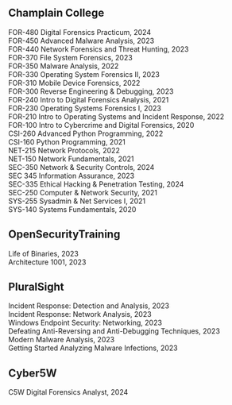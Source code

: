 <h2> Champlain College</h2>  
FOR-480 Digital Forensics Practicum, 2024<br>
FOR-450 Advanced Malware Analysis, 2023<br>
FOR-440 Network Forensics and Threat Hunting, 2023<br>
FOR-370 File System Forensics, 2023<br>
FOR-350 Malware Analysis, 2022<br>
FOR-330 Operating System Forensics II, 2023<br>
FOR-310 Mobile Device Forensics, 2022<br>
FOR-300 Reverse Engineering & Debugging, 2023<br>
FOR-240 Intro to Digital Forensics Analysis, 2021<br>
FOR-230 Operating Systems Forensics I, 2023<br>
FOR-210 Intro to Operating Systems and Incident Response, 2022<br>
FOR-100 Intro to Cybercrime and Digital Forensics, 2020<br>
CSI-260 Advanced Python Programming, 2022<br>
CSI-160 Python Programming, 2021<br>
NET-215 Network Protocols, 2022<br>
NET-150 Network Fundamentals, 2021<br>
SEC-350 Network & Security Controls, 2024<br>
SEC 345 Information Assurance, 2023<br>
SEC-335 Ethical Hacking & Penetration Testing, 2024<br>
SEC-250 Computer & Network Security, 2021<br>
SYS-255 Sysadmin & Net Services I, 2021<br>
SYS-140 Systems Fundamentals, 2020<br>

<h2>OpenSecurityTraining</h2>  
Life of Binaries, 2023<br>
Architecture 1001, 2023<br>

<h2>PluralSight</h2>  
Incident Response: Detection and Analysis, 2023<br>
Incident Response: Network Analysis, 2023<br>
Windows Endpoint Security: Networking, 2023<br>
Defeating Anti-Reversing and Anti-Debugging Techniques, 2023<br>
Modern Malware Analysis, 2023<br>
Getting Started Analyzing Malware Infections, 2023<br>

<h2>Cyber5W</h2>  
C5W Digital Forensics Analyst, 2024
